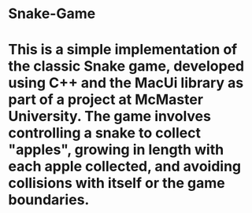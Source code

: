 # Snake-Game
# This is a simple implementation of the classic Snake game, developed using C++ and the MacUi library as part of a project at McMaster University. The game involves controlling a snake to collect "apples", growing in length with each apple collected, and avoiding collisions with itself or the game boundaries.
